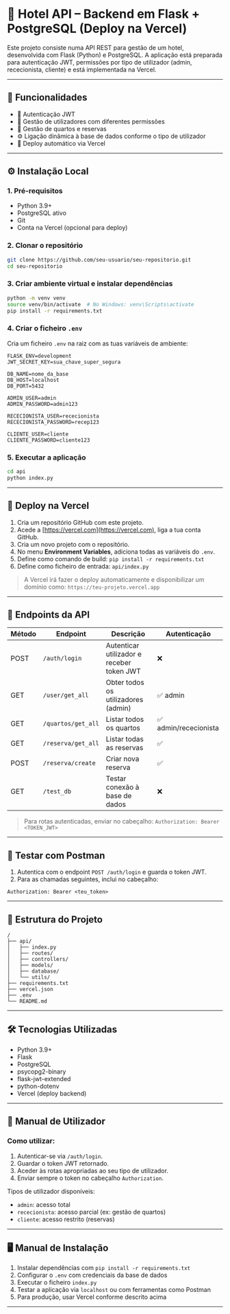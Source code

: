 
# 🏨 Hotel API – Backend em Flask + PostgreSQL (Deploy na Vercel)

Este projeto consiste numa API REST para gestão de um hotel, desenvolvida com Flask (Python) e PostgreSQL. A aplicação está preparada para autenticação JWT, permissões por tipo de utilizador (admin, rececionista, cliente) e está implementada na Vercel.

---

## 📌 Funcionalidades

- 🔐 Autenticação JWT
- 👥 Gestão de utilizadores com diferentes permissões
- 🏨 Gestão de quartos e reservas
- ⚙️ Ligação dinâmica à base de dados conforme o tipo de utilizador
- 🚀 Deploy automático via Vercel

---

## ⚙️ Instalação Local

### 1. Pré-requisitos

- Python 3.9+
- PostgreSQL ativo
- Git
- Conta na Vercel (opcional para deploy)

### 2. Clonar o repositório

```bash
git clone https://github.com/seu-usuario/seu-repositorio.git
cd seu-repositorio
```

### 3. Criar ambiente virtual e instalar dependências

```bash
python -m venv venv
source venv/bin/activate  # No Windows: venv\Scripts\activate
pip install -r requirements.txt
```

### 4. Criar o ficheiro `.env`

Cria um ficheiro `.env` na raiz com as tuas variáveis de ambiente:

```env
FLASK_ENV=development
JWT_SECRET_KEY=sua_chave_super_segura

DB_NAME=nome_da_base
DB_HOST=localhost
DB_PORT=5432

ADMIN_USER=admin
ADMIN_PASSWORD=admin123

RECECIONISTA_USER=rececionista
RECECIONISTA_PASSWORD=recep123

CLIENTE_USER=cliente
CLIENTE_PASSWORD=cliente123
```

### 5. Executar a aplicação

```bash
cd api
python index.py
```

---

## 🚀 Deploy na Vercel

1. Cria um repositório GitHub com este projeto.
2. Acede a [https://vercel.com](https://vercel.com), liga a tua conta GitHub.
3. Cria um novo projeto com o repositório.
4. No menu **Environment Variables**, adiciona todas as variáveis do `.env`.
5. Define como comando de build: `pip install -r requirements.txt`
6. Define como ficheiro de entrada: `api/index.py`

> A Vercel irá fazer o deploy automaticamente e disponibilizar um domínio como:
> `https://teu-projeto.vercel.app`

---

## 📡 Endpoints da API

| Método | Endpoint                  | Descrição                                      | Autenticação |
|--------|---------------------------|------------------------------------------------|--------------|
| POST   | `/auth/login`             | Autenticar utilizador e receber token JWT      | ❌           |
| GET    | `/user/get_all`           | Obter todos os utilizadores (admin)            | ✅ admin      |
| GET    | `/quartos/get_all`        | Listar todos os quartos                        | ✅ admin/rececionista |
| GET    | `/reserva/get_all`        | Listar todas as reservas                       | ✅            |
| POST   | `/reserva/create`         | Criar nova reserva                             | ✅            |
| GET    | `/test_db`                | Testar conexão à base de dados                 | ❌           |

> Para rotas autenticadas, enviar no cabeçalho:
> `Authorization: Bearer <TOKEN_JWT>`

---

## 🧪 Testar com Postman

1. Autentica com o endpoint `POST /auth/login` e guarda o token JWT.
2. Para as chamadas seguintes, inclui no cabeçalho:
```
Authorization: Bearer <teu_token>
```

---

## 📁 Estrutura do Projeto

```
/
├── api/
│   ├── index.py
│   ├── routes/
│   ├── controllers/
│   ├── models/
│   ├── database/
│   └── utils/
├── requirements.txt
├── vercel.json
├── .env
└── README.md
```

---

## 🛠 Tecnologias Utilizadas

- Python 3.9+
- Flask
- PostgreSQL
- psycopg2-binary
- flask-jwt-extended
- python-dotenv
- Vercel (deploy backend)

---

## 👤 Manual de Utilizador

### Como utilizar:

1. Autenticar-se via `/auth/login`.
2. Guardar o token JWT retornado.
3. Aceder às rotas apropriadas ao seu tipo de utilizador.
4. Enviar sempre o token no cabeçalho `Authorization`.

Tipos de utilizador disponíveis:
- `admin`: acesso total
- `rececionista`: acesso parcial (ex: gestão de quartos)
- `cliente`: acesso restrito (reservas)

---

## 🖥️ Manual de Instalação

1. Instalar dependências com `pip install -r requirements.txt`
2. Configurar o `.env` com credenciais da base de dados
3. Executar o ficheiro `index.py`
4. Testar a aplicação via `localhost` ou com ferramentas como Postman
5. Para produção, usar Vercel conforme descrito acima

---

